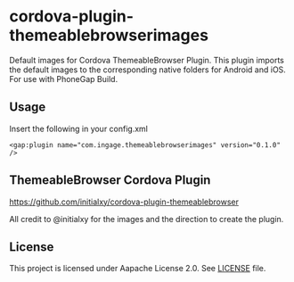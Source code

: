 <!---
    Licensed to the Apache Software Foundation (ASF) under one
    or more contributor license agreements.  See the NOTICE file
    distributed with this work for additional information
    regarding copyright ownership.  The ASF licenses this file
    to you under the Apache License, Version 2.0 (the
    "License"); you may not use this file except in compliance
    with the License.  You may obtain a copy of the License at

      http://www.apache.org/licenses/LICENSE-2.0

    Unless required by applicable law or agreed to in writing,
    software distributed under the License is distributed on an
    "AS IS" BASIS, WITHOUT WARRANTIES OR CONDITIONS OF ANY
    KIND, either express or implied.  See the License for the
    specific language governing permissions and limitations
    under the License.
-->

cordova-plugin-themeablebrowserimages
===============================

Default images for Cordova ThemeableBrowser Plugin. This plugin imports the default images to the corresponding native folders for Android and iOS. For use with PhoneGap Build.

Usage
-------

Insert the following in your config.xml

`<gap:plugin name="com.ingage.themeablebrowserimages" version="0.1.0" />`


ThemeableBrowser Cordova Plugin
-------

https://github.com/initialxy/cordova-plugin-themeablebrowser

All credit to @initialxy for the images and the direction to create the plugin.

License
-------

This project is licensed under Aapache License 2.0. See [LICENSE](LICENSE) file.
